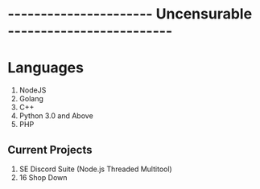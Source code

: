 # ----------------------      Uncensurable -------------------------


# Languages

 1. NodeJS
 2. Golang
 3. C++
 4. Python 3.0 and Above
 5. PHP

## Current Projects

 1. SE Discord Suite (Node.js Threaded Multitool)
 2. 16 Shop Down

